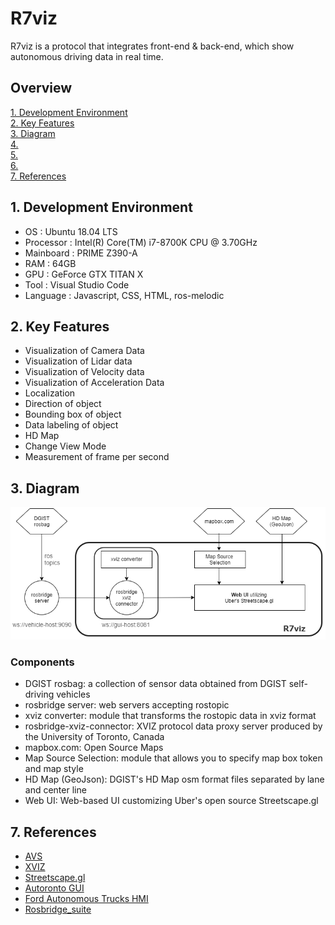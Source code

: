 # R7viz
R7viz is a protocol that integrates front-end & back-end, which show autonomous driving data in real time.
  



## Overview 
[1. Development Environment](#1)  
[2. Key Features](#2)  
[3. Diagram](#3)  
[4. ](#4)  
[5. ](#5)  
[6. ](#6)  
[7. References](#7)

## 1. Development Environment <a id="1"></a>
- OS : Ubuntu 18.04 LTS
- Processor : Intel(R) Core(TM) i7-8700K CPU @ 3.70GHz
- Mainboard : PRIME Z390-A
- RAM : 64GB
- GPU : GeForce GTX TITAN X
- Tool : Visual Studio Code
- Language : Javascript, CSS, HTML, ros-melodic
  
## 2. Key Features <a id="2"></a>
- Visualization of Camera Data
- Visualization of Lidar data
- Visualization of Velocity data
- Visualization of Acceleration Data
- Localization
- Direction of object
- Bounding box of object
- Data labeling of object
- HD Map
- Change View Mode
- Measurement of frame per second

## 3. Diagram <a id="3"></a>
  
![alt 2번이미지](/photo/diagram_r7viz.png)
  
### Components
- DGIST rosbag: a collection of sensor data obtained from DGIST self-driving vehicles
- rosbridge server: web servers accepting rostopic
- xviz converter: module that transforms the rostopic data in xviz format
- rosbridge-xviz-connector: XVIZ protocol data proxy server produced by the University of Toronto, Canada
- mapbox.com: Open Source Maps
- Map Source Selection: module that allows you to specify map box token and map style
- HD Map (GeoJson): DGIST's HD Map osm format files separated by lane and center line
- Web UI: Web-based UI customizing Uber's open source Streetscape.gl

## 7. References <a id="7"></a>
- [AVS](https://avs.auto)
- [XVIZ](https://github.com/uber/xviz)
- [Streetscape.gl](https://github.com/uber/streetscape.gl)
- [Autoronto GUI](https://github.com/leonzz/argus-autoronto)
- [Ford Autonomous Trucks HMI](https://github.com/aliekingurgen/ford-autonomous-vehicles-hmi)
- [Rosbridge_suite](https://github.com/RobotWebTools/rosbridge_suite)
